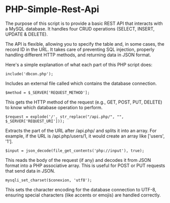 # PHP-Simple-Rest-Api

The purpose of this script is to provide a basic REST API that interacts with a MySQL database. It handles four CRUD operations (SELECT, INSERT, UPDATE & DELETE).


The API is flexible, allowing you to specify the table and, in some cases, the record ID in the URL. It takes care of preventing SQL injection, properly handling different HTTP methods, and returning data in JSON format.


Here's a simple explanation of what each part of this PHP script does:


```include('dbcon.php');```

Includes an external file called which contains the database connection.

```$method = $_SERVER['REQUEST_METHOD'];```

This gets the HTTP method of the request (e.g., GET, POST, PUT, DELETE) to know which database operation to perform.

```$request = explode('/', str_replace("/api.php/", "", $_SERVER['REQUEST_URI']));```

Extracts the part of the URL after /api.php/ and splits it into an array. For example, if the URL is /api.php/users/1, it would create an array like ['users', '1'].

```$input = json_decode(file_get_contents('php://input'), true);```

This reads the body of the request (if any) and decodes it from JSON format into a PHP associative array. This is useful for POST or PUT requests that send data in JSON.

```mysqli_set_charset($conexion, 'utf8');```

This sets the character encoding for the database connection to UTF-8, ensuring special characters (like accents or emojis) are handled correctly.